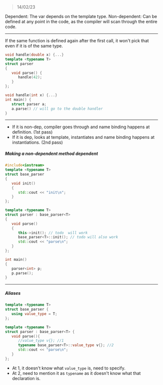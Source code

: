 > 14/02/23

Dependent: The var depends on the template type.
Non-dependent: Can be defined at any point in the code, as the compiler will scan through the entire code.

---

If the same function is defined again after the first call, it won't pick that even if it is of the same type.

```cpp
void handle(double x) {...}
template <typename T>
struct parser
{
   void parse() {
      handle(42);
   }
};

void handle(int x) {...}
int main() {
   struct parser a;
   a.parse() // will go to the double handler
}
```

---

- If it is non-dep, compiler goes through and name binding happens at definition. (1st pass)
- If it is dep,  looks at template, instantiates and name binding happens at instantiations. (2nd pass)

##### Making a non-dependent method dependent

```cpp
#include<iostream>
template <typename T>
struct base_parser
{
   void init()
   {
      std::cout << "init\n";
   }
};

template <typename T>
struct parser : base_parser<T>
{
   void parse()
   { 
      this->init(); // todo  will work
      base_parser<T>::init(); // todo will also work
      std::cout << "parse\n";
   }
};

int main()
{
   parser<int> p;
   p.parse();
}
```

---

##### Aliases

```cpp
template <typename T>
struct base_parser {
   using value_type = T;
};

template <typename T>
struct parser : base_parser<T> {
   void parse(){
      //value_type v{}; //1
      typename base_parser<T>::value_type v{}; //2
      std::cout << "parse\n";
   }
};
```

- At 1, it doesn't know what `value_type` is, need to specify.
- At 2, need to mention it as `typename` as it doesn't know what that declaration is.